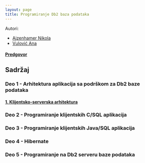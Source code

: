 ```yaml
---
layout: page
title: Programiranje Db2 baza podataka
---
```


Autori:

- [Ajzenhamer Nikola](https://www.nikolaajzenhamer.rs)
- [Vulović Ana](http://www.math.rs/~aspasic)

#### [Predgovor]({{site.baseurl}}/predgovor/)

## Sadržaj

### Deo 1 - Arhitektura aplikacija sa podrškom za Db2 baze podataka

#### [1. Klijentsko-serverska arhitektura]({{site.baseurl}}/poglavlja/1/)

### Deo 2 - Programiranje klijentskih C/SQL aplikacija 

### Deo 3 - Programiranje klijentskih Java/SQL aplikacija

### Deo 4 - Hibernate

### Deo 5 - Programiranje na Db2 serveru baze podataka
